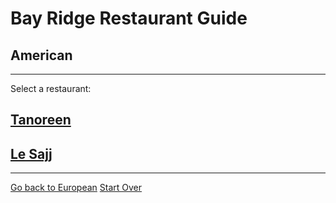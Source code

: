 # Bay Ridge Restaurant Guide
## American
---
Select a restaurant:
## [Tanoreen](https://tanoreen.com/)
## [Le Sajj](/https://lesajj.com/)
---
[Go back to European](European.md)
[Start Over](../home.md)
